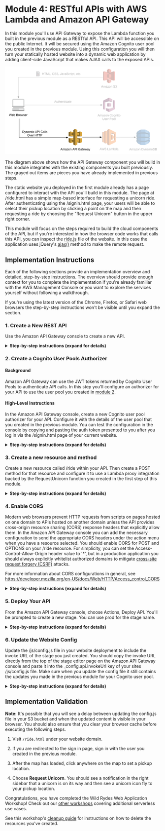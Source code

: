 # Module 4: RESTful APIs with AWS Lambda and Amazon API Gateway

In this module you'll use API Gateway to expose the Lambda function you built in the previous module as a RESTful API. This API will be accessible on the public Internet. It will be secured using the Amazon Cognito user pool you created in the previous module. Using this configuration you will then turn your statically hosted website into a dynamic web application by adding client-side JavaScript that makes AJAX calls to the exposed APIs.

![Dynamic web app architecture](../images/restful-api-architecture.png)

The diagram above shows how the API Gateway component you will build in this module integrates with the existing components you built previously. The grayed out items are pieces you have already implemented in previous steps.

The static website you deployed in the first module already has a page configured to interact with the API you'll build in this module. The page at /ride.html has a simple map-based interface for requesting a unicorn ride. After authenticating using the /signin.html page, your users will be able to select their pickup location by clicking a point on the map and then requesting a ride by choosing the "Request Unicorn" button in the upper right corner.

This module will focus on the steps required to build the cloud components of the API, but if you're interested in how the browser code works that calls this API, you can inspect the [ride.js](../1_StaticWebHosting/website/js/ride.js) file of the website. In this case the application uses jQuery's [ajax()](https://api.jquery.com/jQuery.ajax/) method to make the remote request.

## Implementation Instructions

Each of the following sections provide an implementation overview and detailed, step-by-step instructions. The overview should provide enough context for you to complete the implementation if you're already familiar with the AWS Management Console or you want to explore the services yourself without following a walkthrough.

If you're using the latest version of the Chrome, Firefox, or Safari web browsers the step-by-step instructions won't be visible until you expand the section.

### 1. Create a New REST API
Use the Amazon API Gateway console to create a new API.

<details>
<summary><strong>Step-by-step instructions (expand for details)</strong></summary><p>

1. In the AWS Management Console, click **Services** then select **API Gateway** under Application Services.

1. Choose **Create API**.

1. Select **New API** and enter `WildRydes` for the **API Name**.

1. Choose **Create API**

    ![Create API screenshot](../images/create-api.png)

</p></details>


### 2. Create a Cognito User Pools Authorizer

#### Background
Amazon API Gateway can use the JWT tokens returned by Cognito User Pools to authenticate API calls. In this step you'll configure an authorizer for your API to use the user pool you created in [module 2](../2_UserManagement).

#### High-Level Instructions
In the Amazon API Gateway console, create a new Cognito user pool authorizer for your API. Configure it with the details of the user pool that you created in the previous module. You can test the configuration in the console by copying and pasting the auth token presented to you after you log in via the /signin.html page of your current website.

<details>
<summary><strong>Step-by-step instructions (expand for details)</strong></summary><p>

1. Under your newly created API, choose **Authorizers**.

1. From the **Create** drop-down list, select **Cognito User Pool Authorizer**.

    ![Create user pool authorizer screenshot](../images/create-user-pool-authorizer.png)

1. Select the Region where you created your Cognito user pool in module 2.

1. Select the `WildRydes` Cognito user pool from the drop-down list.

1. Enter `WildRydes` for the Authorizer name.

1. Ensure that the **Identity token source** is set to `method.request.header.Authorization`.

1. Choose **Create**.

#### Verify your authorizer configuration

1. Open a new browser tab and visit `/ride.html` under your website's domain.

1. If you are redirected to the sign-in page, sign in with the user you created in the last module. You will be redirected back to `/ride.html`.

1. Copy the auth token from the notification on the `/ride.html`, and paste it into the **Identity token** field in the API Gateway console tab.

1. Choose **Test** and verify that you see the claims for your user displayed.

</p></details>

### 3. Create a new resource and method
Create a new resource called /ride within your API. Then create a POST method for that resource and configure it to use a Lambda proxy integration backed by the RequestUnicorn function you created in the first step of this module.

<details>
<summary><strong>Step-by-step instructions (expand for details)</strong></summary><p>

1. In the left nav, click on **Resources** under your WildRydes API.

1. From the **Actions** dropdown select **Create Resource**.

1. Enter `ride` as the **Resource Name**.

1. Ensure the **Resource Path** is set to `ride`.

1. Click **Create Resource**.

1. With the newly created `/ride` resource selected, from the **Action** dropdown select **Create Method**.

1. Select `POST` from the new dropdown that appears, then click the checkmark.

    ![Create method screenshot](../images/create-method.png)

1. Select **Lambda Function** for the integration type.

1. Check the box for **Use Lambda Proxy integration**.

1. Select the Region you are using for **Lambda Region**.

1. Enter the name of the function you created in the previous module, `RequestRide`, for **Lambda Function**.

1. Choose **Save**. Please note, if you get an error that you function does not exist, check that the region you selected matches the one you used in the previous module.

    ![API method integration screenshot](../images/api-integration-setup.png)

1. When prompted to give Amazon API Gateway permission to invoke your function, choose **OK**.

1. Choose on the **Method Request** card.

1. Choose the pencil icon next to **Authorization**.

1. Select the WildRydes Cognito user pool authorizer fromt the drop-down list, and click the checkmark icon.

    ![API authorizer configuration screenshot](../images/api-authorizer.png)

</p></details>

### 4. Enable CORS
Modern web browsers prevent HTTP requests from scripts on pages hosted on one domain to APIs hosted on another domain unless the API provides cross-origin resource sharing (CORS) response headers that explicitly allow them. In the Amazon API Gateway console you can add the necessary configuration to send the appropriate CORS headers under the action menu when you have a resource selected. You should enable CORS for POST and OPTIONS on your /ride resource. For simplicity, you can set the Access-Control-Allow-Origin header value to '\*', but in a production application you should always explicitly whitelist authorized domains to mitigate [cross-site request forgery (CSRF)](https://www.owasp.org/index.php/Cross-Site_Request_Forgery_%28CSRF%29) attacks.

For more information about CORS configurations in general, see https://developer.mozilla.org/en-US/docs/Web/HTTP/Access_control_CORS

<details>
<summary><strong>Step-by-step instructions (expand for details)</strong></summary><p>

1. In the Amazon API Gateway console, in the middle panel, select the `/ride` resource.

1. From the **Actions** drop-down list select **Enable CORS**.

1. Use the default settings and choose **Enable CORS and replace existing CORS headers**.

1. Choose **Yes, replace existing values**.

1. Wait for a checkmark to appear next to all the steps.

</p></details>

### 5. Deploy Your API
From the Amazon API Gateway console, choose Actions, Deploy API. You'll be prompted to create a new stage. You can use prod for the stage name.

<details>
<summary><strong>Step-by-step instructions (expand for details)</strong></summary><p>

1. In the **Actions** drop-down list select **Deploy API**.

1. Select **[New Stage]** in the **Deployment stage** drop-down list.

1. Enter `prod` for the **Stage Name**.

1. Choose **Deploy**.

1. Note the **Invoke URL**. You will use it in the next section.

</p></details>

### 6. Update the Website Config
Update the /js/config.js file in your website deployment to include the invoke URL of the stage you just created. You should copy the invoke URL directly from the top of the stage editor page on the Amazon API Gateway console and paste it into the \_config.api.invokeUrl key of your sites /js/config.js file. Make sure when you update the config file it still contains the updates you made in the previous module for your Cognito user pool.

<details>
<summary><strong>Step-by-step instructions (expand for details)</strong></summary><p>

If you completed module 2 manually, you can edit the `config.js` file you have saved locally. If you used the AWS CloudFormation template, you must first download the `config.js` file from your S3 bucket. To do so, visit `/js/config.js` under the base URL for your website and choose **File**, then choose **Save Page As** from your browser.

1. Open the config.js file in a text editor.

1. Update the **invokeUrl** setting under the **api** key in the config.js file. Set the value to the **Invoke URL** for the deployment stage your created in the previous section.

    An example of a complete `config.js` file is included below.

    ```JavaScript
    window._config = {
        cognito: {
            userPoolId: 'us-west-2_uXboG5pAb', // e.g. us-east-2_uXboG5pAb
            userPoolClientId: '25ddkmj4v6hfsfvruhpfi7n4hv', // e.g. 25ddkmj4v6hfsfvruhpfi7n4hv
            region: 'us-west-2' // e.g. us-east-2
        },
        api: {
            invokeUrl: 'https://rc7nyt4tql.execute-api.us-west-2.amazonaws.com/prod' // e.g. https://rc7nyt4tql.execute-api.us-west-2.amazonaws.com/prod,
        }
    };
    ```

1. Save your changes locally.

1. In the AWS Management Console, choose **Services** then select **S3** under Storage.

1. Choose your website bucket and then browse to the `js` key prefix.

1. Choose **Upload**.

1. Choose **Add files**, select the local copy of `config.js` and then click **Next**.

1. Choose **Next** without changing any defaults through the `Set permissions` and `Set properties` sections.

1. Choose **Upload** on the `Review` section.

</p></details>

## Implementation Validation

**Note:** It's possible that you will see a delay between updating the config.js file in your S3 bucket and when the updated content is visible in your browser. You should also ensure that you clear your browser cache before executing the following steps.

1. Visit `/ride.html` under your website domain.

1. If you are redirected to the sign in page, sign in with the user you created in the previous module.

1. After the map has loaded, click anywhere on the map to set a pickup location.

1. Choose **Request Unicorn**. You should see a notification in the right sidebar that a unicorn is on its way and then see a unicorn icon fly to your pickup location.

Congratulations, you have completed the Wild Rydes Web Application Workshop! Check out our [other workshops](../../README.md#workshops) covering additional serverless use cases.

See this workshop's [cleanup guide](../9_CleanUp) for instructions on how to delete the resources you've created.
